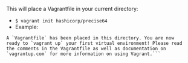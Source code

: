 This will place a Vagrantfile in your current directory:
* ```$ vagrant init hashicorp/precise64```
* Example:
```$ vagrant init hashicorp/precise64
A `Vagrantfile` has been placed in this directory. You are now
ready to `vagrant up` your first virtual environment! Please read
the comments in the Vagrantfile as well as documentation on
`vagrantup.com` for more information on using Vagrant.```
